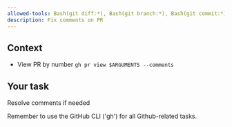```yaml
---
allowed-tools: Bash(git diff:*), Bash(git branch:*), Bash(git commit:*)
description: Fix comments on PR
---
```


## Context

- View PR by number `gh pr view $ARGUMENTS --comments`

## Your task

Resolve comments if needed

Remember to use the GitHub CLI ('gh') for all Github-related tasks.
